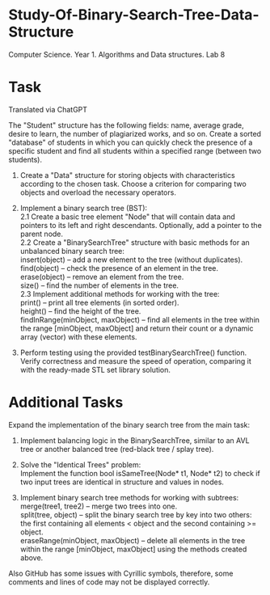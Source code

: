# Study-Of-Binary-Search-Tree-Data-Structure
Computer Science. Year 1. Algorithms and Data structures. Lab 8

# Task
Translated via ChatGPT

The "Student" structure has the following fields: name, average grade, desire to learn, the number of plagiarized works, and so on. Create a sorted "database" of students in which you can quickly check the presence of a specific student and find all students within a specified range (between two students).  

1. Create a "Data" structure for storing objects with characteristics according to the chosen task. Choose a criterion for comparing two objects and overload the necessary operators.  

2. Implement a binary search tree (BST):  
2.1 Create a basic tree element "Node" that will contain data and pointers to its left and right descendants. Optionally, add a pointer to the parent node.  
2.2 Create a "BinarySearchTree" structure with basic methods for an unbalanced binary search tree:  
  insert(object) – add a new element to the tree (without duplicates).  
  find(object) – check the presence of an element in the tree.  
  erase(object) – remove an element from the tree.  
  size() – find the number of elements in the tree.  
2.3 Implement additional methods for working with the tree:  
  print() – print all tree elements (in sorted order).  
  height() – find the height of the tree.  
  findInRange(minObject, maxObject) – find all elements in the tree within the range [minObject, maxObject] and return their count or a dynamic array (vector) with these elements.  

3. Perform testing using the provided testBinarySearchTree() function. Verify correctness and measure the speed of operation, comparing it with the ready-made STL set library solution.  

# Additional Tasks
Expand the implementation of the binary search tree from the main task:  

1. Implement balancing logic in the BinarySearchTree, similar to an AVL tree or another balanced tree (red-black tree / splay tree).  

2. Solve the "Identical Trees" problem:  
  Implement the function bool isSameTree(Node* t1, Node* t2) to check if two input trees are identical in structure and values in nodes.  

3. Implement binary search tree methods for working with subtrees:  
  merge(tree1, tree2) – merge two trees into one.  
  split(tree, object) – split the binary search tree by key into two others: the first containing all elements < object and the second containing >= object.  
  eraseRange(minObject, maxObject) – delete all elements in the tree within the range [minObject, maxObject] using the methods created above.  

Also GitHub has some issues with Cyrillic symbols, therefore, some comments and lines of code may not be displayed correctly.
